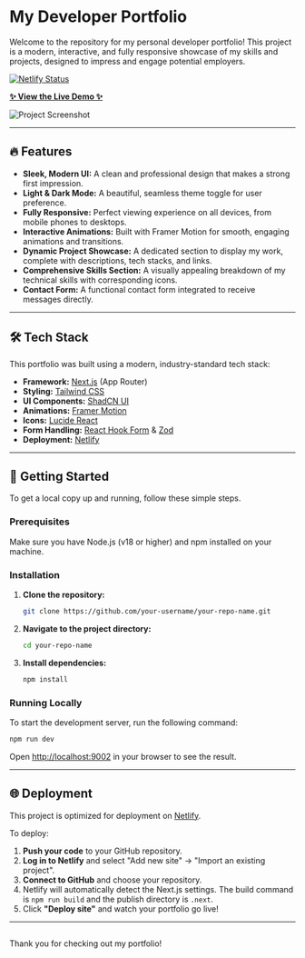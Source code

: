# My Developer Portfolio

Welcome to the repository for my personal developer portfolio! This project is a modern, interactive, and fully responsive showcase of my skills and projects, designed to impress and engage potential employers.

[![Netlify Status](https://api.netlify.com/api/v1/badges/YOUR_NETLIFY_BADGE_ID/deploy-status)](https://app.netlify.com/sites/YOUR_NETLIFY_SITE_NAME/deploys)

**[✨ View the Live Demo ✨](https://your-live-demo-url.com)**

![Project Screenshot](https://via.placeholder.com/800x450.png?text=Your+Portfolio+Screenshot)

---

## 🔥 Features

- **Sleek, Modern UI:** A clean and professional design that makes a strong first impression.
- **Light & Dark Mode:** A beautiful, seamless theme toggle for user preference.
- **Fully Responsive:** Perfect viewing experience on all devices, from mobile phones to desktops.
- **Interactive Animations:** Built with Framer Motion for smooth, engaging animations and transitions.
- **Dynamic Project Showcase:** A dedicated section to display my work, complete with descriptions, tech stacks, and links.
- **Comprehensive Skills Section:** A visually appealing breakdown of my technical skills with corresponding icons.
- **Contact Form:** A functional contact form integrated to receive messages directly.

---

## 🛠️ Tech Stack

This portfolio was built using a modern, industry-standard tech stack:

- **Framework:** [Next.js](https://nextjs.org/) (App Router)
- **Styling:** [Tailwind CSS](https://tailwindcss.com/)
- **UI Components:** [ShadCN UI](https://ui.shadcn.com/)
- **Animations:** [Framer Motion](https://www.framer.com/motion/)
- **Icons:** [Lucide React](https://lucide.dev/)
- **Form Handling:** [React Hook Form](https://react-hook-form.com/) & [Zod](https://zod.dev/)
- **Deployment:** [Netlify](https://www.netlify.com/)

---

## 🚀 Getting Started

To get a local copy up and running, follow these simple steps.

### Prerequisites

Make sure you have Node.js (v18 or higher) and npm installed on your machine.

### Installation

1.  **Clone the repository:**
    ```sh
    git clone https://github.com/your-username/your-repo-name.git
    ```
2.  **Navigate to the project directory:**
    ```sh
    cd your-repo-name
    ```
3.  **Install dependencies:**
    ```sh
    npm install
    ```

### Running Locally

To start the development server, run the following command:

```sh
npm run dev
```

Open [http://localhost:9002](http://localhost:9002) in your browser to see the result.

---

## 🌐 Deployment

This project is optimized for deployment on [Netlify](https://www.netlify.com/).

To deploy:

1.  **Push your code** to your GitHub repository.
2.  **Log in to Netlify** and select "Add new site" -> "Import an existing project".
3.  **Connect to GitHub** and choose your repository.
4.  Netlify will automatically detect the Next.js settings. The build command is `npm run build` and the publish directory is `.next`.
5.  Click **"Deploy site"** and watch your portfolio go live!

---

##
Thank you for checking out my portfolio!
